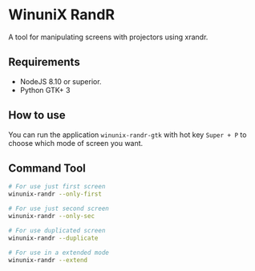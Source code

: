 # WinuniX RandR

A tool for manipulating screens with projectors using xrandr.

## Requirements

- NodeJS 8.10 or superior.
- Python GTK+ 3

## How to use

You can run the application `winunix-randr-gtk` with hot key `Super + P` to choose which mode of screen you want. 

## Command Tool

```bash
# For use just first screen 
winunix-randr --only-first

# For use just second screen
winunix-randr --only-sec

# For use duplicated screen
winunix-randr --duplicate

# For use in a extended mode
winunix-randr --extend
``` 
